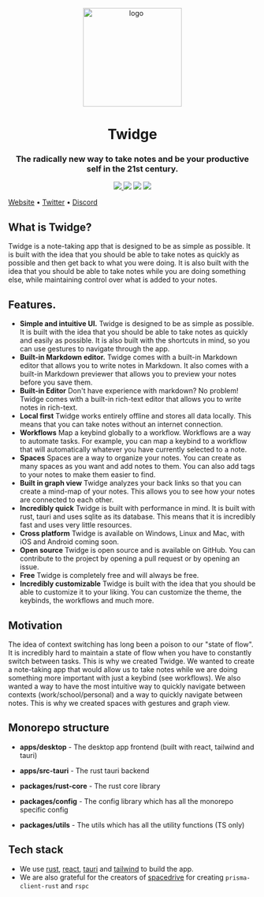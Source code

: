 <p align="center">
    <img src="https://raw.githubusercontent.com/twidgeapp/twidge/main/assets/logo.svg" alt="logo" width="200px" />
</p>
<h1 align="center">Twidge</h1>
<h3 align="center">The radically new way to take notes and be your productive self in the 21st century.</h3>
<p align="center">
    <a href="https://discord.gg/JWrtFeUdVA">
        <img src="https://img.shields.io/discord/1003648104605683834?label=discord&style=for-the-badge" />
    </a>
    <img src="https://img.shields.io/github/repo-size/twidgeapp/twidge?style=for-the-badge" />
    <img src="https://img.shields.io/tokei/lines/github/twidgeapp/twidge?style=for-the-badge" />
    <img src="https://img.shields.io/github/last-commit/twidgeapp/twidge?style=for-the-badge" />
</p>

[Website](https://twidge.app/) • [Twitter](https://twitter.com/twidgeapp) • [Discord](https://discord.gg/JWrtFeUdVA)

## What is Twidge?

Twidge is a note-taking app that is designed to be as simple as possible. It is built with the idea that you should be able to take notes as quickly as possible and then get back to what you were doing. It is also built with the idea that you should be able to take notes while you are doing something else, while maintaining control over what is added to your notes.

## Features.

- **Simple and intuitive UI.** Twidge is designed to be as simple as possible. It is built with the idea that you should be able to take notes as quickly and easily as possible. It is also built with the shortcuts in mind, so you can use gestures to navigate through the app.
- **Built-in Markdown editor.** Twidge comes with a built-in Markdown editor that allows you to write notes in Markdown. It also comes with a built-in Markdown previewer that allows you to preview your notes before you save them.
- **Built-in Editor** Don't have experience with markdown? No problem! Twidge comes with a built-in rich-text editor that allows you to write notes in rich-text.
- **Local first** Twidge works entirely offline and stores all data locally. This means that you can take notes without an internet connection.
- **Workflows** Map a keybind globally to a workflow. Workflows are a way to automate tasks. For example, you can map a keybind to a workflow that will automatically whatever you have currently selected to a note.
- **Spaces** Spaces are a way to organize your notes. You can create as many spaces as you want and add notes to them. You can also add tags to your notes to make them easier to find.
- **Built in graph view** Twidge analyzes your back links so that you can create a mind-map of your notes. This allows you to see how your notes are connected to each other.
- **Incredibly quick** Twidge is built with performance in mind. It is built with rust, tauri and uses sqlite as its database. This means that it is incredibly fast and uses very little resources.
- **Cross platform** Twidge is available on Windows, Linux and Mac, with iOS and Android coming soon.
- **Open source** Twidge is open source and is available on GitHub. You can contribute to the project by opening a pull request or by opening an issue.
- **Free** Twidge is completely free and will always be free.
- **Incredibly customizable** Twidge is built with the idea that you should be able to customize it to your liking. You can customize the theme, the keybinds, the workflows and much more.
  
## Motivation

The idea of context switching has long been a poison to our "state of flow". It is incredibly hard to maintain a state of flow when you have to constantly switch between tasks. This is why we created Twidge. We wanted to create a note-taking app that would allow us to take notes while we are doing something more important with just a keybind (see workflows). We also wanted a way to have the most intuitive way to quickly navigate between contexts (work/school/personal) and a way to quickly navigate between notes. This is why we created spaces with gestures and graph view.

## Monorepo structure

- **apps/desktop** - The desktop app frontend (built with react, tailwind and tauri)
- **apps/src-tauri** - The rust tauri backend

- **packages/rust-core** - The rust core library
- **packages/config** - The config library which has all the monorepo specific config
- **packages/utils** - The utils which has all the utility functions (TS only)

## Tech stack

- We use [rust](https://rust-lang.org), [react](https://reactjs.org), [tauri](https://tauri.studio) and [tailwind](https://tailwindcss.com) to build the app.
- We are also grateful for the creators of [spacedrive](https://spacedrive.com) for creating `prisma-client-rust` and `rspc`